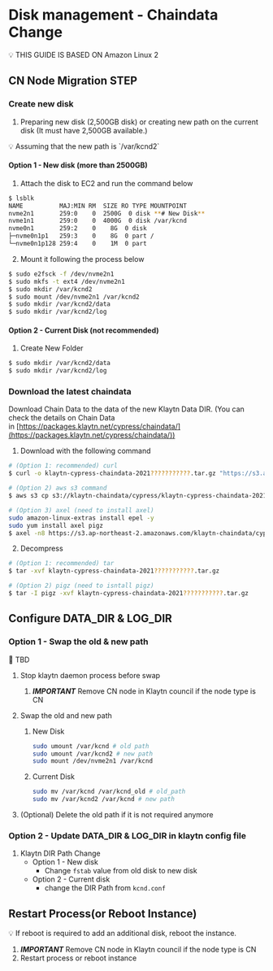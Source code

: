 # Disk management - Chaindata Change <a id="disk-management"></a>



<aside>
💡 THIS GUIDE IS BASED ON Amazon Linux 2

</aside>

## CN Node **Migration STEP**

### Create new disk

1. Preparing new disk (2,500GB disk) or creating new path on the current disk (It must have 2,500GB available.)

<aside>
💡 Assuming that the new path is `/var/kcnd2`

</aside>

#### Option 1 - New disk (more than 2500GB)

1. Attach the disk to EC2 and run the command below

```bash
$ lsblk
NAME          MAJ:MIN RM  SIZE RO TYPE MOUNTPOINT
nvme2n1       259:0    0  2500G  0 disk **# New Disk**
nvme1n1       259:0    0  4000G  0 disk /var/kcnd
nvme0n1       259:2    0    8G  0 disk
├─nvme0n1p1   259:3    0    8G  0 part /
└─nvme0n1p128 259:4    0    1M  0 part
```

2. Mount it following the process below

```bash
$ sudo e2fsck -f /dev/nvme2n1
$ sudo mkfs -t ext4 /dev/nvme2n1
$ sudo mkdir /var/kcnd2
$ sudo mount /dev/nvme2n1 /var/kcnd2
$ sudo mkdir /var/kcnd2/data
$ sudo mkdir /var/kcnd2/log
```

#### Option 2 - Current Disk (not recommended)

1. Create New Folder

```bash
$ sudo mkdir /var/kcnd2/data
$ sudo mkdir /var/kcnd2/log
```

### Download the latest chaindata

Download Chain Data to the data of the new Klaytn Data DIR. (You can check the details on Chain Data in [https://packages.klaytn.net/cypress/chaindata/](https://packages.klaytn.net/cypress/chaindata/))

1. Download with the following command

```bash
# (Option 1: recommended) curl 
$ curl -o klaytn-cypress-chaindata-2021???????????.tar.gz "https://s3.ap-northeast-2.amazonaws.com/klaytn-chaindata/cypress/klaytn-cypress-chaindata-2021???????????.tar.gz"

# (Option 2) aws s3 command
$ aws s3 cp s3://klaytn-chaindata/cypress/klaytn-cypress-chaindata-2021???????????.tar.gz klaytn-cypress-chaindata-20211113011111.tar.gz 

# (Option 3) axel (need to install axel)
sudo amazon-linux-extras install epel -y
sudo yum install axel pigz
$ axel -n8 https://s3.ap-northeast-2.amazonaws.com/klaytn-chaindata/cypress/klaytn-cypress-chaindata-2021???????????.tar.gz
```

2. Decompress

```bash
# (Option 1: recommended) tar
$ tar -xvf klaytn-cypress-chaindata-2021???????????.tar.gz

# (Option 2) pigz (need to isntall pigz)
$ tar -I pigz -xvf klaytn-cypress-chaindata-2021???????????.tar.gz
```



## Configure DATA_DIR & LOG_DIR

### Option 1 - Swap the old & new path

<aside>
🚨 TBD

</aside>

1. Stop klaytn daemon process before swap
    1. ***IMPORTANT*** Remove CN node in Klaytn council if the node type is CN
2. Swap the old and new path
    1. New Disk

        ```bash
        sudo umount /var/kcnd # old path
        sudo umount /var/kcnd2 # new path
        sudo mount /dev/nvme2n1 /var/kcnd
        ```

    2. Current Disk

        ```bash
        sudo mv /var/kcnd /var/kcnd_old # old_path
        sudo mv /var/kcnd2 /var/kcnd # new path
        ```

3. (Optional) Delete the old path if it is not required anymore

### Option 2 - Update DATA_DIR & LOG_DIR in klaytn config file

1. Klaytn DIR Path Change
    - Option 1 - New disk
        - Change `fstab` value from old disk to new disk
    - Option 2 - Current disk
        - change the DIR Path from `kcnd.conf`

## Restart Process(or Reboot Instance)

<aside>
💡 If reboot is required to add an additional disk, reboot the instance.

</aside>

1. ***IMPORTANT*** Remove CN node in Klaytn council if the node type is CN
2. Restart process or reboot instance